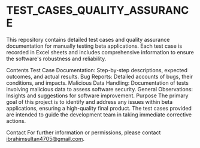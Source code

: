 # TEST_CASES_QUALITY_ASSURANCE
This repository contains detailed test cases and quality assurance documentation for manually testing beta applications. Each test case is recorded in Excel sheets and includes comprehensive information to ensure the software's robustness and reliability.

Contents
Test Case Documentation: Step-by-step descriptions, expected outcomes, and actual results.
Bug Reports: Detailed accounts of bugs, their conditions, and impacts.
Malicious Data Handling: Documentation of tests involving malicious data to assess software security.
General Observations: Insights and suggestions for software improvement.
Purpose
The primary goal of this project is to identify and address any issues within beta applications, ensuring a high-quality final product. The test cases provided are intended to guide the development team in taking immediate corrective actions.

Contact
For further information or permissions, please contact ibrahimsultan4705@gmail.com.


